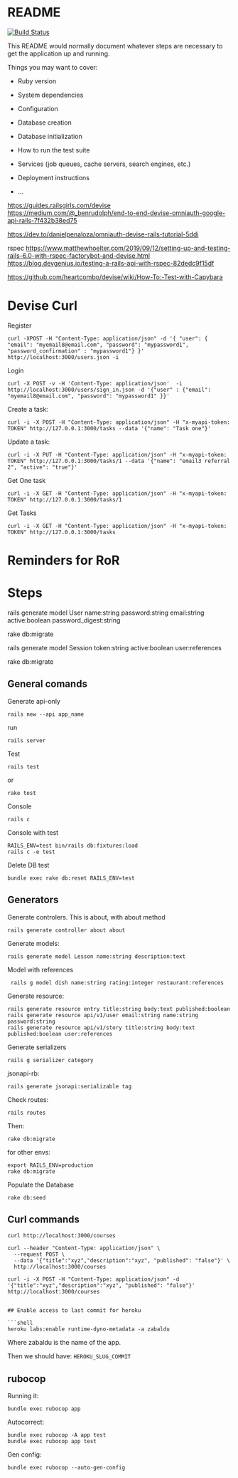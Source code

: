 # README

[![Build Status](https://travis-ci.com/pxai/rails-devise-omniauty-api.svg?branch=master)](https://travis-ci.com/pxai/rails-devise-omniauty-api)

This README would normally document whatever steps are necessary to get the
application up and running.

Things you may want to cover:

* Ruby version

* System dependencies

* Configuration

* Database creation

* Database initialization

* How to run the test suite

* Services (job queues, cache servers, search engines, etc.)

* Deployment instructions

* ...

https://guides.railsgirls.com/devise
https://medium.com/@_benrudolph/end-to-end-devise-omniauth-google-api-rails-7f432b38ed75

https://dev.to/danielpenaloza/omniauth-devise-rails-tutorial-5ddi

rspec
https://www.matthewhoelter.com/2019/09/12/setting-up-and-testing-rails-6.0-with-rspec-factorybot-and-devise.html
https://blog.devgenius.io/testing-a-rails-api-with-rspec-82dedc9f15df

https://github.com/heartcombo/devise/wiki/How-To:-Test-with-Capybara

# Devise Curl

Register

```shell
curl -XPOST -H "Content-Type: application/json" -d '{ "user": { "email": "myemail8@email.com", "password": "mypassword1", "password_confirmation" : "mypassword1"} }' http://localhost:3000/users.json -i
```

Login
```shell
curl -X POST -v -H 'Content-Type: application/json'  -i http://localhost:3000/users/sign_in.json -d '{"user" : {"email": "myemail8@email.com", "password": "mypassword1" }}'
```

Create a task:
```shell
curl -i -X POST -H "Content-Type: application/json" -H "x-myapi-token: TOKEN" http://127.0.0.1:3000/tasks --data '{"name": "Task one"}'
```

Update a task:
```shell
curl -i -X PUT -H "Content-Type: application/json" -H "x-myapi-token: TOKEN" http://127.0.0.1:3000/tasks/1 --data '{"name": "email3 referral 2", "active": "true"}'
```

Get One task
```shell
curl -i -X GET -H "Content-Type: application/json" -H "x-myapi-token:  TOKEN" http://127.0.0.1:3000/tasks/1
```

Get Tasks
```shell
curl -i -X GET -H "Content-Type: application/json" -H "x-myapi-token: TOKEN" http://127.0.0.1:3000/tasks
```

# Reminders for RoR

# Steps

rails generate model User name:string password:string email:string active:boolean password_digest:string

rake db:migrate

rails generate model Session token:string active:boolean user:references

rake db:migrate

## General comands
Generate api-only
```shell
rails new --api app_name
```

run
```shell
rails server
```

Test
```shell
rails test
```
or
```shell
rake test
```

Console
```
rails c
```

Console with test
```
RAILS_ENV=test bin/rails db:fixtures:load
rails c -e test
```

Delete DB test
```
bundle exec rake db:reset RAILS_ENV=test
```

## Generators
Generate controlers. This is about, with about method
```shell
rails generate controller about about
```

Generate models:
```shell
rails generate model Lesson name:string description:text
```
Model with references
```
 rails g model dish name:string rating:integer restaurant:references
```

Generate resource:
```shell
rails generate resource entry title:string body:text published:boolean
rails generate resource api/v1/user email:string name:string password:string
rails generate resource api/v1/story title:string body:text published:boolean user:references
```

Generate serializers
```shell
rails g serializer category
```
jsonapi-rb:
```
rails generate jsonapi:serializable tag
```


Check routes:
```shell
rails routes
```

Then:
```shell
rake db:migrate
```
for other envs:
```shell
export RAILS_ENV=production
rake db:migrate
```

Populate the Database
```
rake db:seed
```

## Curl commands

```shell
curl http://localhost:3000/courses
```

```shell
curl --header "Content-Type: application/json" \
  --request POST \
  --data '{"title":"xyz","description":"xyz", "published": "false"}' \
  http://localhost:3000/courses
```

```shell
curl -i -X POST -H "Content-Type: application/json" -d  '{"title":"xyz","description":"xyz", "published": "false"}' http://localhost:3000/courses


## Enable access to last commit for heroku

```shell
heroku labs:enable runtime-dyno-metadata -a zabaldu
```
Where zabaldu is the name of the app.

Then we should have: `HEROKU_SLUG_COMMIT`

## rubocop

Running it:
```shell
bundle exec rubocop app
```
Autocorrect:

```shell
bundle exec rubocop -A app test
bundle exec rubocop app test
```

Gen config:
```shell
bundle exec rubocop --auto-gen-config
```





